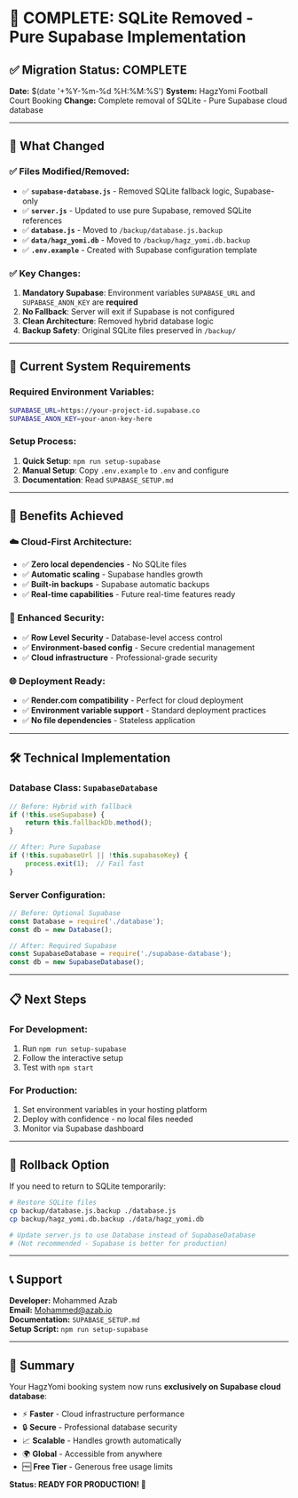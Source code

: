 # 🎉 COMPLETE: SQLite Removed - Pure Supabase Implementation

## ✅ Migration Status: COMPLETE
**Date:** $(date '+%Y-%m-%d %H:%M:%S')
**System:** HagzYomi Football Court Booking
**Change:** Complete removal of SQLite - Pure Supabase cloud database

---

## 🔄 What Changed

### ✅ Files Modified/Removed:
- ✅ **`supabase-database.js`** - Removed SQLite fallback logic, Supabase-only
- ✅ **`server.js`** - Updated to use pure Supabase, removed SQLite references  
- ✅ **`database.js`** - Moved to `/backup/database.js.backup`
- ✅ **`data/hagz_yomi.db`** - Moved to `/backup/hagz_yomi.db.backup`
- ✅ **`.env.example`** - Created with Supabase configuration template

### ✅ Key Changes:
1. **Mandatory Supabase**: Environment variables `SUPABASE_URL` and `SUPABASE_ANON_KEY` are **required**
2. **No Fallback**: Server will exit if Supabase is not configured
3. **Clean Architecture**: Removed hybrid database logic
4. **Backup Safety**: Original SQLite files preserved in `/backup/`

---

## 🚀 Current System Requirements

### Required Environment Variables:
```bash
SUPABASE_URL=https://your-project-id.supabase.co
SUPABASE_ANON_KEY=your-anon-key-here
```

### Setup Process:
1. **Quick Setup**: `npm run setup-supabase`
2. **Manual Setup**: Copy `.env.example` to `.env` and configure
3. **Documentation**: Read `SUPABASE_SETUP.md`

---

## 🎯 Benefits Achieved

### ☁️ Cloud-First Architecture:
- ✅ **Zero local dependencies** - No SQLite files
- ✅ **Automatic scaling** - Supabase handles growth
- ✅ **Built-in backups** - Supabase automatic backups
- ✅ **Real-time capabilities** - Future real-time features ready

### 🔐 Enhanced Security:
- ✅ **Row Level Security** - Database-level access control
- ✅ **Environment-based config** - Secure credential management
- ✅ **Cloud infrastructure** - Professional-grade security

### 🌐 Deployment Ready:
- ✅ **Render.com compatibility** - Perfect for cloud deployment
- ✅ **Environment variable support** - Standard deployment practices
- ✅ **No file dependencies** - Stateless application

---

## 🛠️ Technical Implementation

### Database Class: `SupabaseDatabase`
```javascript
// Before: Hybrid with fallback
if (!this.useSupabase) {
    return this.fallbackDb.method();
}

// After: Pure Supabase
if (!this.supabaseUrl || !this.supabaseKey) {
    process.exit(1);  // Fail fast
}
```

### Server Configuration:
```javascript
// Before: Optional Supabase
const Database = require('./database');
const db = new Database();

// After: Required Supabase  
const SupabaseDatabase = require('./supabase-database');
const db = new SupabaseDatabase();
```

---

## 📋 Next Steps

### For Development:
1. Run `npm run setup-supabase` 
2. Follow the interactive setup
3. Test with `npm start`

### For Production:
1. Set environment variables in your hosting platform
2. Deploy with confidence - no local files needed
3. Monitor via Supabase dashboard

---

## 🔄 Rollback Option

If you need to return to SQLite temporarily:
```bash
# Restore SQLite files
cp backup/database.js.backup ./database.js
cp backup/hagz_yomi.db.backup ./data/hagz_yomi.db

# Update server.js to use Database instead of SupabaseDatabase
# (Not recommended - Supabase is better for production)
```

---

## 📞 Support

**Developer:** Mohammed Azab  
**Email:** Mohammed@azab.io  
**Documentation:** `SUPABASE_SETUP.md`  
**Setup Script:** `npm run setup-supabase`

---

## 🎉 Summary

Your HagzYomi booking system now runs **exclusively on Supabase cloud database**:

- ⚡ **Faster** - Cloud infrastructure performance
- 🔒 **Secure** - Professional database security  
- 📈 **Scalable** - Handles growth automatically
- 🌍 **Global** - Accessible from anywhere
- 🆓 **Free Tier** - Generous free usage limits

**Status: READY FOR PRODUCTION! 🚀**
